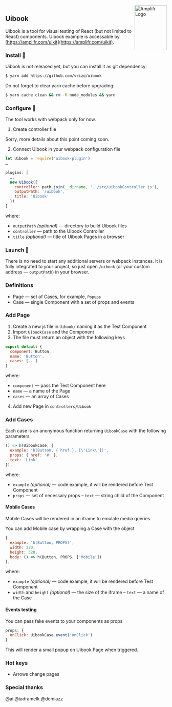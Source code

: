 
<a href="https://amplifr.com/?utm_source=babel-plugin-transform-typograf">
  <img width="100" height="140" align="right"
    alt="Amplifr Logo" src="https://amplifr-direct.s3-eu-west-1.amazonaws.com/social_images/image/37b580d9-3668-4005-8d5a-137de3a3e77c.png" />
</a>

## Uibook
Uibook is a tool for visual testing of React (but not limited to React)
components.
Uibook example is accessable by [https://amplifr.com/uikit](https://amplifr.com/uikit).

### Install :hatching_chick:

Uibook is not released yet, but you can install it as git dependency:

```bash
$ yarn add https://github.com/vrizo/uibook
```

Do not forget to clear yarn cache before upgrading:

```bash
$ yarn cache clean && rm -R node_modules && yarn
```

### Configure :hatched_chick:

The tool works with webpack only for now.

1. Create controller file

Sorry, more details about this point coming soon.

2. Connect Uibook in your webpack configuration file

```js
let Uibook = require('uibook-plugin')
…

plugins: [
  …,
  new Uibook({
    controller: path.join(__dirname, '../src/uibookController.js'),
    outputPath: '/uibook',
    title: 'Uibook'
  })
]
```

where:

- `outputPath` _(optional)_ — directory to build Uibook files
- `controller` — path to the Uibook Controller
- `title` _(optional)_ — title of Uibook Pages in a browser

### Launch :rocket:

There is no need to start any additional servers or webpack instances.
It is fully integrated to your project, so just open `/uibook`
(or your custom address — `outputPath`) in your browser.

### Definitions

- Page — set of Cases, for example, `Popups`
- Case — single Component with a set of props and events

### Add Page

1. Create a new js file in `Uibook/` naming it as the Test Component
2. Import `UibookCase` and the Component
3. The file must return an object with the following keys

```js
export default {
  component: Button,
  name: 'Button',
  cases: [...]
}
```

where:
- `component` — pass the Test Component here
- `name` — a name of the Page
- `cases` — an array of Cases

4. Add new Page in `controllers/Uibook`

### Add Cases

Each case is an anonymous function returning `UibookCase` with
the following parameters

```js
() => h(UibookCase, {
  example: 'h(Button, { href }, [\'Link\'])',
  props: { href: '#' },
  text: 'Link'
}),
```

where:

- `example` _(optional)_ — code example, it will be rendered
before Test Component
- `props` — set of necessary props
– `text` — string child of the Component
<!-- - `i18n` _(optional)_ -->

#### Mobile Cases
Mobile Cases will be rendered in an iframe to emulate
media queries.

You can add Mobile case by wrapping a Case with the object

```js
{
  example: 'h(Button, PROPS)',
  width: 320,
  height: 320,
  body: () => h(Button, PROPS, ['Mobile'])
},
```

where:
- `example` _(optional)_ — code example, it will be rendered
before Test Component
- `width` and `height` _(optional)_ — the size of the iframe
– `text` — a name of the Case

#### Events testing
You can pass fake events to your components as props

```js
props: {
  onClick: UibookCase.event('onClick')
}
```

This will render a small popup on Uibook Page when triggered.

### Hot keys

- Arrows change pages

### Special thanks

@ai
@iadramelk
@demiazz
